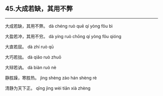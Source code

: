 ## 45.大成若缺，其用不弊
---


<ruby><rbc><rb> 大成若缺，其用不弊。 </rb></rbc>
  <rtc><rt>dà chéng ruò quē qí yòng fǒu bì</rt></rtc>
</ruby>

<ruby><rbc><rb> 大盈若冲，其用不穷。 </rb></rbc>
  <rtc><rt>dà yíng ruò chōng qí yòng fǒu qióng</rt></rtc>
</ruby>

<ruby><rbc><rb> 大直若屈。 </rb></rbc>
  <rtc><rt>dà zhí ruò qū</rt></rtc>
</ruby>

<ruby><rbc><rb> 大巧若拙。 </rb></rbc>
  <rtc><rt>dà qiǎo ruò zhuō</rt></rtc>
</ruby>

<ruby><rbc><rb> 大辩若讷。 </rb></rbc>
  <rtc><rt>dà biàn ruò nè</rt></rtc>
</ruby>

<ruby><rbc><rb> 静胜躁，寒胜热。 </rb></rbc>
  <rtc><rt>jìng shèng zào hán shèng rè</rt></rtc>
</ruby>

<ruby><rbc><rb> 清静为天下正。 </rb></rbc>
  <rtc><rt>qīng jìng wèi tiān xià zhèng</rt></rtc>
</ruby>

<ruby><rbc><rb>   </rb></rbc>
  <rtc><rt> </rt></rtc>
</ruby>


